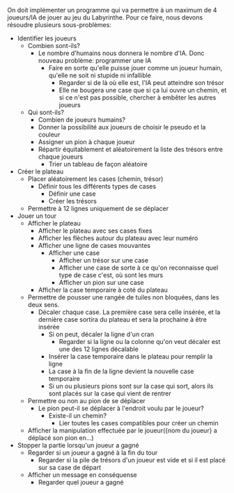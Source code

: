 On doit implémenter un programme qui va permettre à un maximum de 4 joueurs/IA de jouer au jeu du Labyrinthe.
Pour ce faire, nous devons résoudre plusieurs sous-problèmes:
  - Identifier les joueurs
      - Combien sont-ils?
          - Le nombre d'humains nous donnera le nombre d'IA. Donc nouveau problème: programmer une IA
              - Faire en sorte qu'elle puisse jouer comme un joueur humain, qu'elle ne soit ni stupide ni infallible
                   - Regarder si de là où elle est, l'IA peut atteindre son trésor
                   - Elle ne bougera une case que si ça lui ouvre un chemin, et si ce n'est pas possible, chercher à embêter les autres joueurs
      - Qui sont-ils?
          - Combien de joueurs humains?
          - Donner la possibilité aux joueurs de choisir le pseudo et la couleur
          - Assigner un pion à chaque joueur
          - Répartir équitablement et aléatoirement la liste des trésors entre chaque joueurs
              - Trier un tableau de façon aléatoire
  - Créer le plateau
      - Placer aléatoirement les cases (chemin, trésor)
          - Définir tous les différents types de cases
              - Définir une case
              - Créer les trésors
      - Permettre à 12 lignes uniquement de se déplacer
  - Jouer un tour
      - Afficher le plateau
          - Afficher le plateau avec ses cases fixes
          - Afficher les flèches autour du plateau avec leur numéro
          - Afficher une ligne de cases mouvantes
              - Afficher une case
                  - Afficher un trésor sur une case
                  - Afficher une case de sorte à ce qu'on reconnaisse quel type de case c'est, où sont les murs
                  - Afficher un pion sur une case
          - Afficher la case temporaire à coté du plateau
      - Permettre de pousser une rangée de tuiles non bloquées, dans les deux sens.
          - Décaler chaque case. La première case sera celle insérée, et la dernière case sortira du plateau et sera la prochaine à être insérée
              - Si on peut, décaler la ligne d'un cran
                  - Regarder si la ligne ou la colonne qu'on veut décaler est une des 12 lignes décalable
              - Insérer la case temporaire dans le plateau pour remplir la ligne
              - La case à la fin de la ligne devient la nouvelle case temporaire
              - Si un ou plusieurs pions sont sur la case qui sort, alors ils sont placés sur la case qui vient de rentrer
      - Permettre ou non au pion de se déplacer
          - Le pion peut-il se déplacer à l'endroit voulu par le joueur?
              - Existe-il un chemin?
                  - Lier toutes les cases compatibles pour créer un chemin
      - Afficher la manipulation effectuée par le joueur({nom du joueur} a déplacé son pion en...)
  - Stopper la partie lorsqu'un joueur a gagné
      - Regarder si un joueur a gagné à la fin du tour
          - Regarder si la pile de trésors d'un joueur est vide et si il est placé sur sa case de départ
      - Afficher un message en conséquense
          - Regarder quel joueur a gagné
